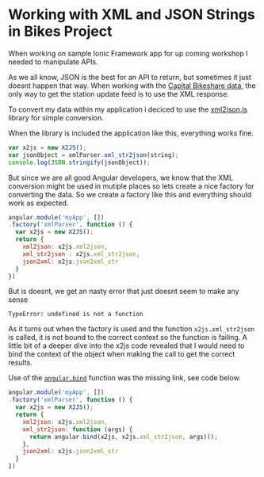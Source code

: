 Working with XML and JSON Strings in Bikes Project
====
When working on sample Ionic Framework app for up coming workshop I needed to manipulate APIs.

As we all know, JSON is the best for an API to return, but sometimes it just doesnt happen that way. When working with the [Capital Bikeshare data](https://www.capitalbikeshare.com/system-data), the only way to get the station update feed is to use the XML response.

To convert my data within my application i deciced to use the [xml2json.js](https://www.npmjs.org/package/xml2json) library for simple conversion.

When the library is included the application like this, everything works fine.
```JavaScript
var x2js = new X2JS();
var jsonObject = xmlParser.xml_str2json(string);
console.log(JSON.stringify(jsonObject));
```

But since we are all good Angular developers, we know that the XML conversion might be used in mutiple places so lets create a nice factory for converting the data. So we create a factory like this and everything should work as expected.

```JavaScript
angular.module('myApp', [])
.factory('xmlParser', function () {
  var x2js = new X2JS();
  return {
    xml2json: x2js.xml2json,
    xml_str2json : x2js.xml_str2json,
    json2xml: x2js.json2xml_str
  }
})
```
But is doesnt, we get an nasty error that just doesnt seem to make any sense

`TypeError: undefined is not a function`

As it turns out when the factory is used and the function `x2js.xml_str2json` is called, it is not bound to the correct context so the function is failing. A little bit of a deeper dive into the x2js code revealed that I would need to bind the context of the object when making the call to get the correct results.

Use of the [`angular.bind`](https://docs.angularjs.org/api/ng/function/angular.bind) function was the missing link, see code below.

```Javascript
angular.module('myApp', [])
.factory('xmlParser', function () {
  var x2js = new X2JS();
  return {
    xml2json: x2js.xml2json,
    xml_str2json: function (args) {
      return angular.bind(x2js, x2js.xml_str2json, args)();
    },
    json2xml: x2js.json2xml_str
  }
})
```
